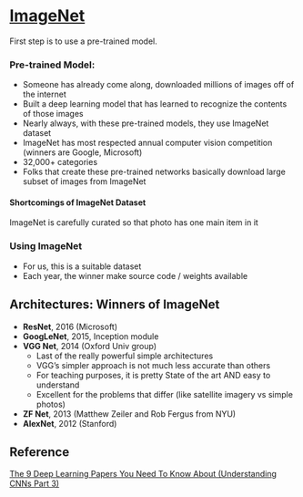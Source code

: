 # [ImageNet](http://www.image-net.org)

First step is to use a pre-trained model.

### Pre-trained Model:  
- Someone has already come along, downloaded millions of images off of the internet
- Built a deep learning model that has learned to recognize the contents of those images
- Nearly always, with these pre-trained models, they use ImageNet dataset
- ImageNet has most respected annual computer vision competition (winners are Google, Microsoft)
- 32,000+ categories
- Folks that create these pre-trained networks basically download large subset of images from ImageNet

#### Shortcomings of ImageNet Dataset
ImageNet is carefully curated so that photo has one main item in it

### Using ImageNet
- For us, this is a suitable dataset
- Each year, the winner make source code / weights available


## Architectures: Winners of ImageNet

- **ResNet**, 2016 (Microsoft)
- **GoogLeNet**, 2015, Inception module
- **VGG Net**, 2014 (Oxford Univ group)
  - Last of the really powerful simple architectures
  - VGG’s simpler approach is not much less accurate than others
  - For teaching purposes, it is pretty State of the art AND easy to understand
  - Excellent for the problems that differ (like satellite imagery vs simple photos)
- **ZF Net**, 2013 (Matthew Zeiler and Rob Fergus from NYU)
- **AlexNet**, 2012 (Stanford)

## Reference
[The 9 Deep Learning Papers You Need To Know About (Understanding CNNs Part 3)](https://adeshpande3.github.io/adeshpande3.github.io/The-9-Deep-Learning-Papers-You-Need-To-Know-About.html) 




